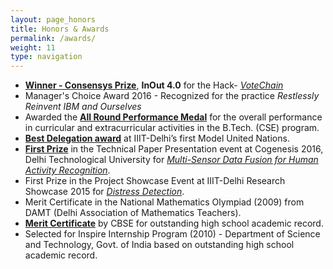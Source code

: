 ```yaml
---
layout: page_honors
title: Honors & Awards
permalink: /awards/
weight: 11
type: navigation
---
```

 - <b><a href="https://www.facebook.com/hackinout/photos/t.100000580508543/1921716201421618/?type=3&theater">Winner - Consensys Prize</a></b>, <a><b>InOut 4.0</b></a> for the Hack- <a href="http://sarthakahuja.org/projects/votechain/"><i>VoteChain</i></a>
 - Manager's Choice Award 2016 - Recognized for the practice <i>Restlessly Reinvent IBM and Ourselves</i>
 - Awarded the <a href="https://www.iiitd.ac.in/convocation16/awardees.html"><b>All Round Performance Medal</b></a> for the overall performance in curricular and extracurricular
activities in the B.Tech. (CSE) program. 
 - <a href="https://www.facebook.com/IIITDMUN/photos/t.100000580508543/242629362753490/?type=3&theater"><b>Best Delegation award</b></a> at IIIT-Delhi’s first Model United Nations.
 - <a href="https://www.facebook.com/ssedtu/photos/t.100000580508543/985977648123016/?type=3&theater"><b>First Prize</b></a> in the Technical Paper Presentation event at Cogenesis 2016, Delhi Technological University
for <a href="http://sarthakahuja.org/projects/multisensor_activity/"><i>Multi-Sensor Data Fusion for Human Activity Recognition</i></a>.
 - First Prize in the Project Showcase Event at IIIT-Delhi Research Showcase 2015 for <a href="http://sarthakahuja.org/projects/distress_detection/"><i>Distress
Detection</i></a>.
 - Merit Certificate in the National Mathematics Olympiad (2009) from DAMT (Delhi Association of Mathematics Teachers).
 - <a href="http://cbse.nic.in/PRESS_NOTE_X_2010_3.pdf"><b>Merit Certificate</b></a> by CBSE for outstanding high school academic record.
 - Selected for Inspire Internship Program (2010) - Department of Science and Technology, Govt. of
India based on outstanding high school academic record.